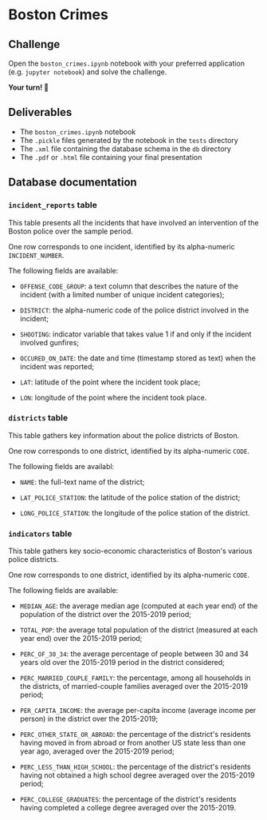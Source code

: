 # Boston Crimes

## Challenge

Open the `boston_crimes.ipynb` notebook with your preferred application (e.g. `jupyter notebook`) and solve the challenge.

**Your turn! 🚀**

## Deliverables

- The `boston_crimes.ipynb` notebook
- The `.pickle` files generated by the notebook in the `tests` directory
- The `.xml` file containing the database schema in the `db` directory
- The `.pdf` or `.html` file containing your final presentation

## Database documentation

### `incident_reports` table

This table presents all the incidents that have involved an intervention of the Boston police over the sample period.

One row corresponds to one incident, identified by its alpha-numeric `INCIDENT_NUMBER`.

The following fields are available:

- `OFFENSE_CODE_GROUP`: a text column that describes the nature of the incident (with a limited number of unique incident categories);


- `DISTRICT`: the alpha-numeric code of the police district involved in the incident;


- `SHOOTING`: indicator variable that takes value 1 if and only if the incident involved gunfires;


- `OCCURED_ON_DATE`: the date and time (timestamp stored as text) when the incident was reported;


- `LAT`: latitude of the point where the incident took place;


- `LON`: longitude of the point where the incident took place.


### `districts` table

This table gathers key information about the police districts of Boston.

One row corresponds to one district, identified by its alpha-numeric `CODE`.

The following fields are availabl:

- `NAME`: the full-text name of the district;


- `LAT_POLICE_STATION`: the latitude of the police station of the district;


- `LONG_POLICE_STATION`: the longitude of the police station of the district.


### `indicators` table

This table gathers key socio-economic characteristics of Boston's various police districts.

One row corresponds to one district, identified by its alpha-numeric `CODE`.

The following fields are available:

- `MEDIAN_AGE`: the average median age (computed at each year end) of the population of the district over the 2015-2019 period;


- `TOTAL_POP`: the average total population of the district (measured at each year end) over the 2015-2019 period;


- `PERC_OF_30_34`: the average percentage of people between 30 and 34 years old over the 2015-2019 period in the district considered;


- `PERC_MARRIED_COUPLE_FAMILY`: the percentage, among all households in the districts, of married-couple families averaged over the 2015-2019 period;


- `PER_CAPITA_INCOME`: the average per-capita income (average income per person) in the district over the 2015-2019;


- `PERC_OTHER_STATE_OR_ABROAD`: the percentage of the district's residents having moved in from abroad or from another US state less than one year ago, averaged over the 2015-2019 period;


- `PERC_LESS_THAN_HIGH_SCHOOL`: the percentage of the district's residents having not obtained a high school degree averaged over the 2015-2019 period;


- `PERC_COLLEGE_GRADUATES`: the percentage of the district's residents having completed a college degree averaged over the 2015-2019.
